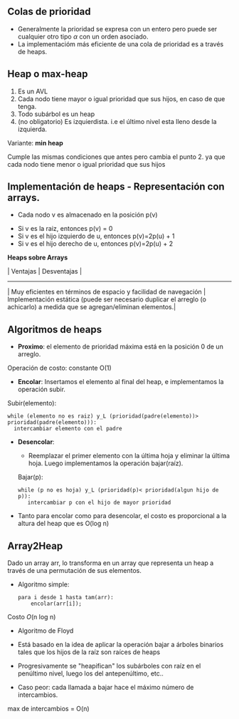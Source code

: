## Colas de prioridad
* Generalmente la prioridad se expresa con un entero pero puede ser cualquier otro tipo $\alpha$ con un orden asociado.
* La implementacióm más eficiente de una cola de prioridad es a través de heaps.
  
## Heap o max-heap
1. Es un AVL
2. Cada nodo tiene mayor o igual prioridad que sus hijos, en caso de que tenga.
3. Todo subárbol es un heap
4. (no obligatorio) Es izquierdista. i.e el último nivel esta lleno desde la izquierda.

Variante: **min heap** 

Cumple las mismas condiciones que antes pero cambia el punto 2. ya que cada nodo tiene menor o igual prioridad que sus hijos

## Implementación de heaps - Representación con arrays.
* Cada nodo v es almacenado en la posición p(v)

- Si v es la raiz, entonces p(v) = 0
- Si v es el hijo izquierdo de u, entonces p(v)=2p(u) + 1
- Si v es el hijo derecho de u, entonces p(v)=2p(u) + 2

**Heaps sobre Arrays**

| Ventajas | Desventajas |
- - - - - - - - - - - - - - 
| Muy eficientes en términos de espacio y facilidad de navegación | Implementación estática (puede ser necesario duplicar el arreglo (o achicarlo) a medida que se agregan/eliminan elementos.| 
## Algoritmos de heaps
* **Proximo**: el elemento de prioridad máxima está en la posición 0 de un arreglo.

Operación de costo: constante O(1)

* **Encolar**: Insertamos el elemento al final del heap, e implementamos la operación subir.

Subir(elemento): 

    while (elemento no es raiz) y_L (prioridad(padre(elemento))> prioridad(padre(elemento))):
      intercambiar elemento con el padre 
* **Desencolar**: 
  - Reemplazar el primer elemento con la última hoja y eliminar la última hoja. Luego implementamos la operación bajar(raíz).
  
  Bajar(p):

      while (p no es hoja) y_L (prioridad(p)< prioridad(algun hijo de p)):
         intercambiar p con el hijo de mayor prioridad
  
* Tanto para encolar como para desencolar, el costo es proporcional a la altura del heap que es O(log n)

## Array2Heap
Dado un array arr, lo transforma en un array que representa un heap a través de una permutación de sus elementos.

* Algoritmo simple:

      para i desde 1 hasta tam(arr):
          encolar(arr[i]);

Costo *O*(n log n)

* Algoritmo de Floyd
- Está basado en la idea de aplicar la operación bajar a árboles binarios tales que los hijos de la raíz son raíces de heaps
- Progresivamente se "heapifican" los subárboles con raíz en el penúltimo nivel, luego los del antepenúltimo, etc..

- Caso peor: cada llamada a bajar hace el máximo número de intercambios.

max de intercambios = O(n)
